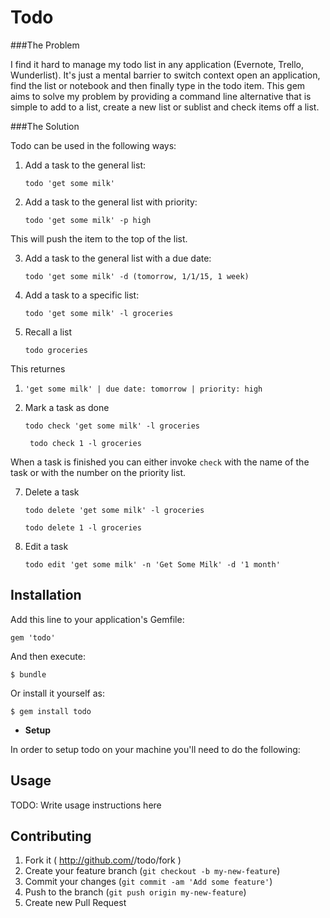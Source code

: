 # Todo

###The Problem

I find it hard to manage my todo list in any application (Evernote, Trello, Wunderlist).  It's just a mental barrier to switch context open an application, find the list or notebook and then finally type in the todo item.  This gem aims to solve my problem by providing a command line alternative that is simple to add to a list, create a new list or sublist and check items off a list.

###The Solution
	
Todo can be used in the following ways:

1. Add a task to the general list:
	
	`todo 'get some milk'`

2. Add a task to the general list with priority:

   `todo 'get some milk' -p high`

This will push the item to the top of the list.

3. Add a task to the general list with a due date:

   `todo 'get some milk' -d (tomorrow, 1/1/15, 1 week)`

4. Add a task to a specific list:

  	`todo 'get some milk' -l groceries`

5. Recall a list

	  `todo groceries`

This returnes

   1. `'get some milk' | due date: tomorrow | priority: high`

6. Mark a task as done

	 `todo check 'get some milk' -l groceries`
 
	 ` todo check 1 -l groceries`

When a task is finished you can either invoke `check` with the name of the task or with the number on the priority list.

7. Delete a task

	`todo delete 'get some milk' -l groceries`
  	
  	`todo delete 1 -l groceries`

8. Edit a task

 	 `todo edit 'get some milk' -n 'Get Some Milk' -d '1 month'`

## Installation

Add this line to your application's Gemfile:

    gem 'todo'

And then execute:

    $ bundle

Or install it yourself as:

    $ gem install todo

- **Setup**

In order to setup todo on your machine you'll need to do the following:

## Usage

TODO: Write usage instructions here

## Contributing

1. Fork it ( http://github.com/<my-github-username>/todo/fork )
2. Create your feature branch (`git checkout -b my-new-feature`)
3. Commit your changes (`git commit -am 'Add some feature'`)
4. Push to the branch (`git push origin my-new-feature`)
5. Create new Pull Request
